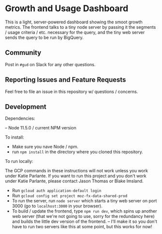 # Growth and Usage Dashboard

This is a light, server-powered dashboard showing the smoot growth metrics. The frontend talks to a tiny node server by passing it the segments / usage criteria / etc. necessary for the query, and the tiny web server sends the query to be run by BigQuery.

## Community

Post in `#gud` on Slack for any other questions.

## Reporting Issues and Feature Requests

Feel free to file an issue in this repository w/ questions / concerns.

## Development

Dependencies:

– Node 11.5.0 / current NPM version

To install:

- Make sure you nave Node / npm.
- run `npm install` in the directory where you cloned this repository.

To run locally:

The GCP commands in these instructions will not work unless you work under Katie Parlante. If you want to run this project and you don't work under Katie Parlante, please contact Jason Thomas or Blake Imsland.

- Run `gcloud auth application-default login`
- Run `gcloud config set project moz-fx-data-shared-prod`
- To run the server, run `node server` which starts a tiny web server on port 3000 (go to `localhost:3000` in your browser).
- To build / update the frontend, type `npm run dev`, which spins up another web server (that we're not going to use, sorry for the redundancy here) and builds the little dev version of the frontend.
– I'll make it so you don't have to run two servers like this at some point, but this works for now!
